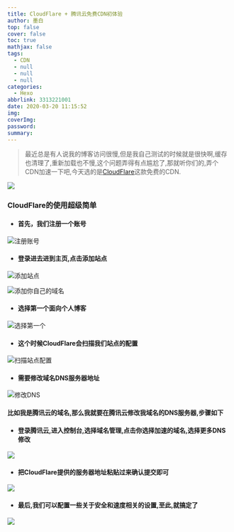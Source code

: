 ```yaml
---
title: CloudFlare + 腾讯云免费CDN初体验
author: 墨白
top: false
cover: false
toc: true
mathjax: false
tags:
  - CDN
  - null
  - null
  - null
categories:
  - Hexo
abbrlink: 3313221001
date: 2020-03-20 11:15:52
img:
coverImg:
password:
summary:
---
```




> 最近总是有人说我的博客访问很慢,但是我自己测试的时候就是很快啊,缓存也清理了,重新加载也不慢,这个问题弄得有点尴尬了,那就听你们的,弄个CDN加速一下吧,今天选的是[CloudFlare](https://dash.cloudflare.com)这款免费的CDN.

![]( https://wang_lianjie.gitee.io/mobai_blog.gitee.io/img/20203.20/1.jpg )

### CloudFlare的使用超级简单

* #### 首先，我们注册一个账号

![注册账号](https://wang_lianjie.gitee.io/mobai_blog.gitee.io/img/20203.20/2.jpg)

* #### 登录进去进到主页,点击添加站点

![添加站点]( https://wang_lianjie.gitee.io/mobai_blog.gitee.io/img/20203.20/3.jpg )

![添加你自己的域名]( https://wang_lianjie.gitee.io/mobai_blog.gitee.io/img/20203.20/4.jpg )

* #### 选择第一个面向个人博客

![选择第一个]( https://wang_lianjie.gitee.io/mobai_blog.gitee.io/img/20203.20/5.jpg )

* #### 这个时候CloudFlare会扫描我们站点的配置

![扫描站点配置]( https://wang_lianjie.gitee.io/mobai_blog.gitee.io/img/20203.20/6.jpg )

* #### 需要修改域名DNS服务器地址

![修改DNS]( https://wang_lianjie.gitee.io/mobai_blog.gitee.io/img/20203.20/7.jpg )

#### 比如我是腾讯云的域名,那么我就要在腾讯云修改我域名的DNS服务器,步骤如下

* #### 登录腾讯云,进入控制台,选择域名管理,点击你选择加速的域名,选择更多DNS修改

![]( https://wang_lianjie.gitee.io/mobai_blog.gitee.io/img/20203.20/7.1.jpg )

* #### 把CloudFlare提供的服务器地址粘贴过来确认提交即可

![](https://wang_lianjie.gitee.io/mobai_blog.gitee.io/img/20203.20/7.2.jpg )

* #### 最后,我们可以配置一些关于安全和速度相关的设置,至此,就搞定了

![](https://wang_lianjie.gitee.io/mobai_blog.gitee.io/img/20203.20/8.jpg )